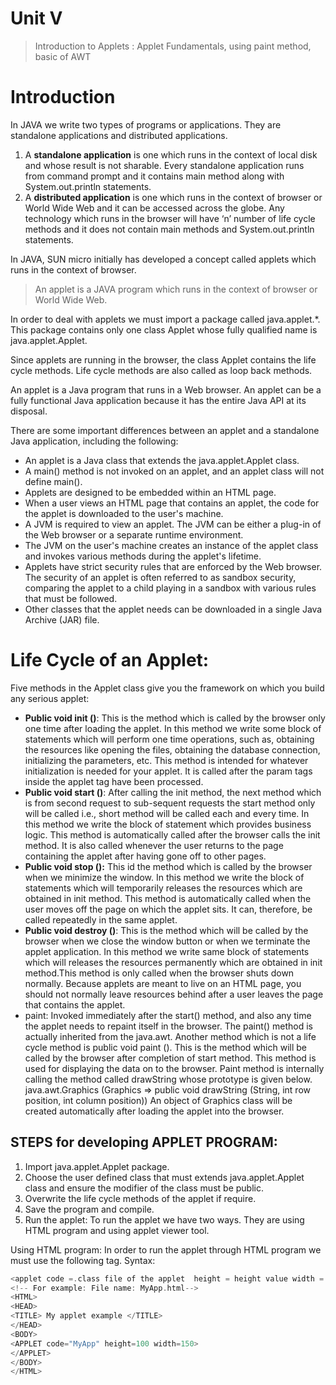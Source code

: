 # Unit V

> Introduction to Applets : Applet Fundamentals, using paint method, basic of AWT

# Introduction

In JAVA we write two types of programs or applications. They are standalone applications and distributed applications.

1. A **standalone application** is one which runs in the context of local disk and whose result is not sharable. Every standalone application runs from command prompt and it contains main method along with System.out.println statements.
2. A **distributed application** is one which runs in the context of browser or World Wide Web and it
   can be accessed across the globe. Any technology which runs in the browser will have ‘n’
   number of life cycle methods and it does not contain main methods and System.out.println
   statements.

In JAVA, SUN micro initially has developed a concept called applets which runs in the context of browser. 

> An applet is a JAVA program which runs in the context of browser or World Wide Web.

In order to deal with applets we must import a package called java.applet.*. This package contains only one class Applet whose fully qualified name is java.applet.Applet.

Since applets are running in the browser, the class Applet contains the life cycle methods. Life cycle methods are also called as loop back methods.

An applet is a Java program that runs in a Web browser. An applet can be a fully functional Java application because it has the entire Java API at its disposal. 

There are some important differences between an applet and a standalone Java application, including the following: 

- An applet is a Java class that extends the java.applet.Applet class. 
- A main() method is not invoked on an applet, and an applet class will not define main(). 
- Applets are designed to be embedded within an HTML page. 
- When a user views an HTML page that contains an applet, the code for the applet is downloaded to the user's machine. 
- A JVM is required to view an applet. The JVM can be either a plug-in of the Web browser or a separate runtime environment. 
- The JVM on the user's machine creates an instance of the applet class and invokes various methods during the applet's lifetime. 
- Applets have strict security rules that are enforced by the Web browser. The security of an applet is often referred to as sandbox security, comparing the applet to a child playing in a sandbox with various rules that must be followed. 
- Other classes that the applet needs can be downloaded in a single Java Archive (JAR) file. 



# Life Cycle of an Applet: 

Five methods in the Applet class give you the framework on which you build any serious applet: 

- **Public void init ()**: This is the method which is called by the browser only one time after loading
  the applet. In this method we write some block of statements which will perform one time
  operations, such as, obtaining the resources like opening the files, obtaining the database
  connection, initializing the parameters, etc. This method is intended for whatever initialization is needed for your applet. It is called after the param tags inside the applet tag have been processed. 
- **Public void start ()**: After calling the init method, the next method which is from second request
  to sub-sequent requests the start method only will be called i.e., short method will be called
  each and every time. In this method we write the block of statement which provides business
  logic. This method is automatically called after the browser calls the init method. It is also called whenever the user returns to the page containing the applet after having gone off to other pages. 
- **Public void stop ():** This id the method which is called by the browser when we minimize the
  window. In this method we write the block of statements which will temporarily releases the
  resources which are obtained in init method. This method is automatically called when the user moves off the page on which the applet sits. It can, therefore, be called repeatedly in the same applet.  
- **Public void destroy ()**: This is the method which will be called by the browser when we close the
  window button or when we terminate the applet application. In this method we write same
  block of statements which will releases the resources permanently which are obtained in init
  method.This method is only called when the browser shuts down normally. Because applets are meant to live on an HTML page, you should not normally leave resources behind after a user leaves the page that contains the applet.  
- paint: Invoked immediately after the start() method, and also any time the applet needs to repaint itself in the browser. The paint() method is actually inherited from the java.awt. Another method which is not a life cycle method is public void paint (). This is the method which will be called by the browser after completion of start method. This method is used for displaying the data on to the browser. Paint method is internally calling the method called drawString whose prototype is given below.
  java.awt.Graphics
  (Graphics => public void drawString (String, int row position, int column position))
  An object of Graphics class will be created automatically after loading the applet into the browser.



## STEPS for developing APPLET PROGRAM:
1. Import java.applet.Applet package.
2. Choose the user defined class that must extends java.applet.Applet class and ensure the
   modifier of the class must be public.
3. Overwrite the life cycle methods of the applet if require.
4. Save the program and compile.
5. Run the applet: To run the applet we have two ways. They are using HTML program and using
   applet viewer tool.

Using HTML program: In order to run the applet through HTML program we must use the following tag.
Syntax:

```c
<applet code =.class file of the applet  height = height value width = width value></applet>
<!-- For example: File name: MyApp.html-->
<HTML>
<HEAD>
<TITLE> My applet example </TITLE>
</HEAD>
<BODY>
<APPLET code="MyApp" height=100 width=150>
</APPLET>
</BODY>
</HTML>
```